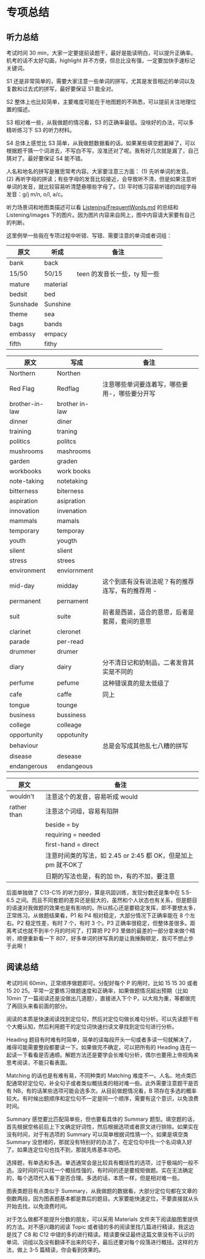 # 专项总结

## 听力总结

考试时间 30 min，大家一定要提前读题干，最好是能读明白，可以提升正确率。机考的话不太好勾画，highlight 并不方便，但总比没有强，一定要加快手速标记关键词。

S1 还是非常简单的，需要大家注意一些单词的拼写，尤其是发音相近的单词以及复数和过去式的拼写，最好要保证 S1 能全对。

S2 整体上也比较简单，主要难度可能在于地图题的不熟悉，可以提前关注地理位置的描述。

S3 相对难一些，从我做题的情况看，S3 的正确率最低。没啥好的办法，可以多精听练习下 S3 的听力材料。

S4 总体上感觉比 S3 简单，从我做题数据看的话。如果某些填空题漏掉了，可以根据题干猜一个词进去，不写白不写，没准还对了呢。我有好几次就是漏了，自己猜对了。最好要保证 S4 能不错。

人名和地名的拼写是雅思常考内容。大家要注意三方面： (1) 先听单词的发音。(2) 再听字母的拼读；有些字母的发音比较接近，会导致听不清，但是如果注意听单词的发音，就比较容易听清楚悬哪些字母了。(3) 平时练习容易听错的四组字母发音：g/j m/n, o/l, a/c。

听力场景词和地图类描述可以看 [Listening/FrequentWords.md](#./Listening/FrequentWords.md) 的总结和 Listening/images 下的图片。因为图片内容来自网上，图中内容请大家要有自己的判断。

这里例举一些我在专项过程中听错、写错、需要注意的单词或者词组：

| 原文     | 听成     | 备注                         |
| -------- | -------- | ---------------------------- |
| bank     | back     |                              |
| 15/50    | 50/15    | teen 的发音长一些，ty 短一些 |
| mature   | material |                              |
| bedsit   | bed      |                              |
| Sunshade | Sunshine |                              |
| theme    | sea      |                              |
| bags     | bands    |                              |
| embassy  | empacy   |                              |
| fifth    | fithy    |                              |

| 原文           | 写成           | 备注                                             |
| -------------- | -------------- | ------------------------------------------------ |
| Northern       | Northen        |                                                  |
| Red Flag       | Redflag        | 注意哪些单词要连着写，哪些要用-，哪些要分开写    |
| brother-in-law | brother in-law |                                                  |
| dinner         | diner          |                                                  |
| training       | traning        |                                                  |
| politics       | politcs        |                                                  |
| mushrooms      | mashrooms      |                                                  |
| garden         | graden         |                                                  |
| workbooks      | work books     |                                                  |
| note-taking    | notetaking     |                                                  |
| bitterness     | biterness      |                                                  |
| aspiration     | asipration     |                                                  |
| innovation     | invenation     |                                                  |
| mammals        | mamals         |                                                  |
| temporary      | temporay       |                                                  |
| youth          | yougth         |                                                  |
| silent         | slient         |                                                  |
| stress         | strees         |                                                  |
| environment    | enviornment    |                                                  |
| mid-day        | midday         | 这个到底有没有说法呢？有的推荐连写，有的推荐用 - |
| permanent      | pernament      |                                                  |
| suit           | suite          | 前者是西装，适合的意思，后者是套房，套间的意思   |
| clarinet       | cleronet       |                                                  |
| parade         | per-read       |                                                  |
| drummer        | drumer         |                                                  |
| diary          | dairy          | 分不清日记和奶制品，二者发音其实是不同的         |
| perfume        | pefume         | 这种错误真的是太低级了                           |
| cafe           | caffe          | 同上                                             |
| tongue         | tounge         |                                                  |
| business       | bussiness      |                                                  |
| college        | colleage       |                                                  |
| opportunity    | oppotunity     |                                                  |
| behaviour      |                | 总是会写成其他乱七八糟的拼写                     |
| disease        | desease        |                                                  |
| endangerous    | endangeous     |                                                  |

| 原文        | 备注                                                         |
| ----------- | ------------------------------------------------------------ |
| wouldn't    | 注意这个的发音，容易听成 would                               |
| rather than | 注意这个词组，容易有陷阱                                     |
|             | beside = by                                                  |
|             | requiring = needed                                           |
|             | first-hand = direct                                          |
|             | 注意时间类的写法，如 2.45 or 2:45 都 OK，但是加上 pm 就不OK了 |
|             | 日期的写法也是，有的加 th，有的不加，要注意                  |

后面单独做了 C13-C15 的听力部分，算是巩固训练，发现分数还是集中在 5.5-6.5 之间。而且不同套题的差异还是挺大的，虽然和个人状态也有关系，但是题目的语速对我做题的效果也是有影响的。所以核心还是要稳定发挥，即不要想太多，正常练习。从做题结果看，P1 和 P4 相对稳定，大部分情况下正确率能在 8 个左右。P2 稳定性差，有时 7 个，有时 3 个。P3 正确率很稳定，但整体差很多。距离考试也就不到半个月的时间了，打算把 P2 P3 里做的最差的一部分拿来做个精听，顺便重新看一下 807，好多单词的拼写真的是让我捶胸顿足，我可不想止步于此啊！

## 阅读总结

考试时间 60min，正常顺序做题即可。分配好每个 P 的用时，比如 15 15 30 或者 15 20 25。平常一定要练习做题速度和正确率，如果做题情况超出预期（比如 10min 了一篇阅读还是没做出几道题），直接进入下个 P，以大局为重，等都做完了再回头来看前面的部分。

阅读的本质是快速阅读找到定位句，然后对定位句做长难句分析。可以先读题干有个大概认知，然后利用题干的定位词快速扫读文章找到定位句进行分析。

Heading 题目有时难有时简单，简单的读每段开头一句或者多读一句就解决了，难得可能需要整段都要读一下。如果做完不确定，可以把所有的 Heading 连在一起读一下看看是否通顺。解题方法还是要学会长难句分析，偶尔也要用上帝视角来思考阅读，不能只看表面。

Matching 的话也是有难有易，不同种类的 Matching 难度不一。人名、地点类匹配通常好定位句，补全句子或者类似概括类的相对难一些。此外需要注意题干是否有 NB，有的话某些选项可能会选多次。从目前做题情况看，B 项存在多选的概率较大。有时候出题顺序和定位句不一定是同一个顺序，需要有这个意识，以免浪费时间。

Summary 感觉要比匹配简单些，但也要看具体的 Summary 题型。填空题的话，首先根据空格前后上下文确定好词性，然后根据选项或者原文进行排除。如果实在没有时间，对于有选项的 Summary 可以简单根据词性猜一个。如果是填空类 Summary 没思绪的，那就没有特别好的办法了，在定位句中找一个名词填入好了。如果连定位句也找不到，那就先练基本功吧。

选择题，有单选和多选。单选通常会是比较具有概括性的选项，过于极端的一般不选。没时间的可以找一个概括性强的，有时间的还是要规矩做题。实在无法确定的，每个选项代入看下是否合理。多选的话，本质一样，但是相对难一些。

图表类题目有点类似于 Summary，从我做题的数据看，大部分定位句都在文章的倒数两段，因为图表题基本都是靠后的题目。大家要能快速定位，不要直接就从头开始去找，以免浪费时间。

对于怎么做都不能提升分数的朋友，可以采用 Materials 文件夹下阅读脑图里提供的方法。对不感兴趣的阅读 Topic 或者错的多的阅读里找几篇进行精读，我这边是找了 C8 和 C12 中错的多的进行精读。精读要保证最终这篇文章没有不认识的单词、词组以及没有翻译不出来的句子，最后还要对每个段落进行概括。这样的方法，做上 3-5 篇精读，你会看到效果的。